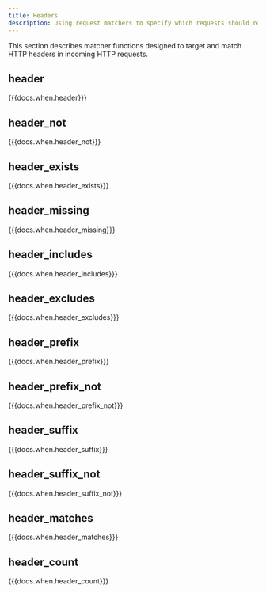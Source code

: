 ```yaml
---
title: Headers
description: Using request matchers to specify which requests should respond. TODO
---
```


This section describes matcher functions designed to target and match HTTP headers in incoming HTTP requests.

## header
{{{docs.when.header}}}

## header_not
{{{docs.when.header_not}}}

## header_exists
{{{docs.when.header_exists}}}

## header_missing
{{{docs.when.header_missing}}}

## header_includes
{{{docs.when.header_includes}}}

## header_excludes
{{{docs.when.header_excludes}}}

## header_prefix
{{{docs.when.header_prefix}}}

## header_prefix_not
{{{docs.when.header_prefix_not}}}

## header_suffix
{{{docs.when.header_suffix}}}

## header_suffix_not
{{{docs.when.header_suffix_not}}}

## header_matches
{{{docs.when.header_matches}}}

## header_count
{{{docs.when.header_count}}}
